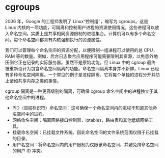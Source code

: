 # cgroups

2006 年，Google 的工程师发明了 Linux“控制组”，缩写为 cgroups。这是 Linux 内核的一项功能，可隔离和控制用户进程的资源使用情况。这些进程可以放入命名空间，实质上是共享相同资源限制的进程集合。计算机可以有多个命名空间，每个命名空间都具有内核强制执行的资源属性。

我们可以管理每个命名空间的资源分配，以便限制一组进程可以使用的总 CPU，RAM 等的数量。例如，后台日志聚合应用程序可能需要限制其资源，以免意外地压倒它正在记录的实际服务器。虽然不是原始功能，但 Linux 中的 cgroup 最终被重新设计为包含命名空间隔离的功能。命名空间隔离本身并不新鲜，Linux 已经有多种命名空间隔离。一个常见的例子是进程隔离，它将每个单独的进程分开并防止诸如共享内存之类的事情。

cgroup 隔离是一种更高级别的隔离，可确保 cgroup 命名空间中的进程独立于其他命名空间中的进程。

- PID（进程标识符）命名空间：这可确保一个命名空间内的进程不知道其他命名空间中的进程。
- 网络命名空间：隔离网络接口控制器，iptables，路由表和其他低级网络工具。
- 挂载命名空间：已挂载文件系统，因此命名空间的文件系统范围仅限于已挂载的目录。
- 用户名空间：将命名空间内的用户限制为仅限该命名空间，并避免跨命名空间的用户 ID 冲突。
